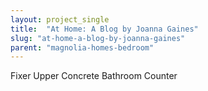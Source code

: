 ```yaml
---
layout: project_single
title:  "At Home: A Blog by Joanna Gaines"
slug: "at-home-a-blog-by-joanna-gaines"
parent: "magnolia-homes-bedroom"
---
```

Fixer Upper Concrete Bathroom Counter